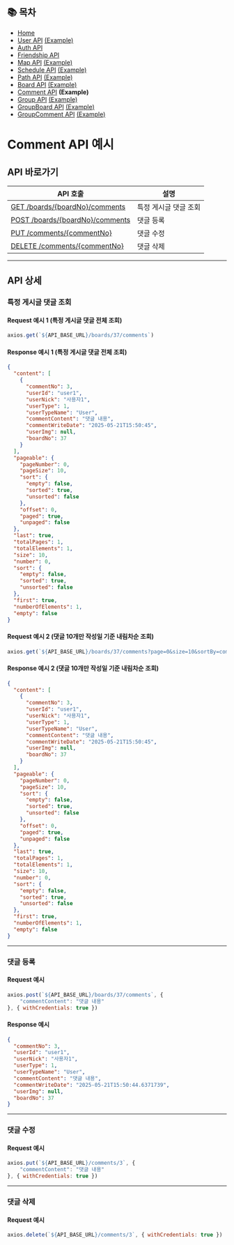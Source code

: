 ## 📚 목차
- [Home](../README.md)
- [User API](UserAPI.md) [(Example)](UserAPIDetail.md)
- [Auth API](AuthAPI.md)
- [Friendship API](FriendshipAPI.md)
- [Map API](MapAPI.md) [(Example)](MapAPIDetail.md)
- [Schedule API](ScheduleAPI.md) [(Example)](ScheduleAPIDetail.md)
- [Path API](PathAPI.md) [(Example)](PathAPIDetail.md)
- [Board API](BoardAPI.md) [(Example)](BoardAPIDetail.md)
- [Comment API](CommentAPI.md) **(Example)**
- [Group API](GroupAPI.md) [(Example)](GroupAPIDetail.md)
- [GroupBoard API](GroupBoardAPI.md) [(Example)](GroupBoardAPIDetail.md)
- [GroupComment API](GroupCommentAPI.md) [(Example)](GroupCommentAPIDetail.md)

# Comment API 예시
## API 바로가기
| API 호출                                          | 설명           |
|-------------------------------------------------|--------------|
| [GET /boards/{boardNo}/comments](#특정-게시글-댓글-조회) | 특정 게시글 댓글 조회 |
| [POST /boards/{boardNo}/comments](#댓글-등록)       | 댓글 등록        |
| [PUT /comments/{commentNo}](#댓글-수정)             | 댓글 수정        |
| [DELETE /comments/{commentNo}](#댓글-삭제)          | 댓글 삭제        |

---

## API 상세

### 특정 게시글 댓글 조회

#### Request 예시 1 (특정 게시글 댓글 전체 조회)
```javascript
axios.get(`${API_BASE_URL}/boards/37/comments`)
```

#### Response 예시 1 (특정 게시글 댓글 전체 조회)
```json
{
  "content": [
    {
      "commentNo": 3,
      "userId": "user1",
      "userNick": "사용자1",
      "userType": 1,
      "userTypeName": "User",
      "commentContent": "댓글 내용",
      "commentWriteDate": "2025-05-21T15:50:45",
      "userImg": null,
      "boardNo": 37
    }
  ],
  "pageable": {
    "pageNumber": 0,
    "pageSize": 10,
    "sort": {
      "empty": false,
      "sorted": true,
      "unsorted": false
    },
    "offset": 0,
    "paged": true,
    "unpaged": false
  },
  "last": true,
  "totalPages": 1,
  "totalElements": 1,
  "size": 10,
  "number": 0,
  "sort": {
    "empty": false,
    "sorted": true,
    "unsorted": false
  },
  "first": true,
  "numberOfElements": 1,
  "empty": false
}
```

#### Request 예시 2 (댓글 10개만 작성일 기준 내림차순 조회)
```javascript
axios.get(`${API_BASE_URL}/boards/37/comments?page=0&size=10&sortBy=commentWriteDate&direction=desc`)
```

#### Response 예시 2 (댓글 10개만 작성일 기준 내림차순 조회)
```json
{
  "content": [
    {
      "commentNo": 3,
      "userId": "user1",
      "userNick": "사용자1",
      "userType": 1,
      "userTypeName": "User",
      "commentContent": "댓글 내용",
      "commentWriteDate": "2025-05-21T15:50:45",
      "userImg": null,
      "boardNo": 37
    }
  ],
  "pageable": {
    "pageNumber": 0,
    "pageSize": 10,
    "sort": {
      "empty": false,
      "sorted": true,
      "unsorted": false
    },
    "offset": 0,
    "paged": true,
    "unpaged": false
  },
  "last": true,
  "totalPages": 1,
  "totalElements": 1,
  "size": 10,
  "number": 0,
  "sort": {
    "empty": false,
    "sorted": true,
    "unsorted": false
  },
  "first": true,
  "numberOfElements": 1,
  "empty": false
}
```

---

### 댓글 등록

#### Request 예시
```javascript
axios.post(`${API_BASE_URL}/boards/37/comments`, {
    "commentContent": "댓글 내용"
}, { withCredentials: true })
```

#### Response 예시
```json
{
  "commentNo": 3,
  "userId": "user1",
  "userNick": "사용자1",
  "userType": 1,
  "userTypeName": "User",
  "commentContent": "댓글 내용",
  "commentWriteDate": "2025-05-21T15:50:44.6371739",
  "userImg": null,
  "boardNo": 37
}
```

---

### 댓글 수정

#### Request 예시
```javascript
axios.put(`${API_BASE_URL}/comments/3`, {
    "commentContent": "댓글 내용"
}, { withCredentials: true })
```

---

### 댓글 삭제

#### Request 예시
```javascript
axios.delete(`${API_BASE_URL}/comments/3`, { withCredentials: true })
```

